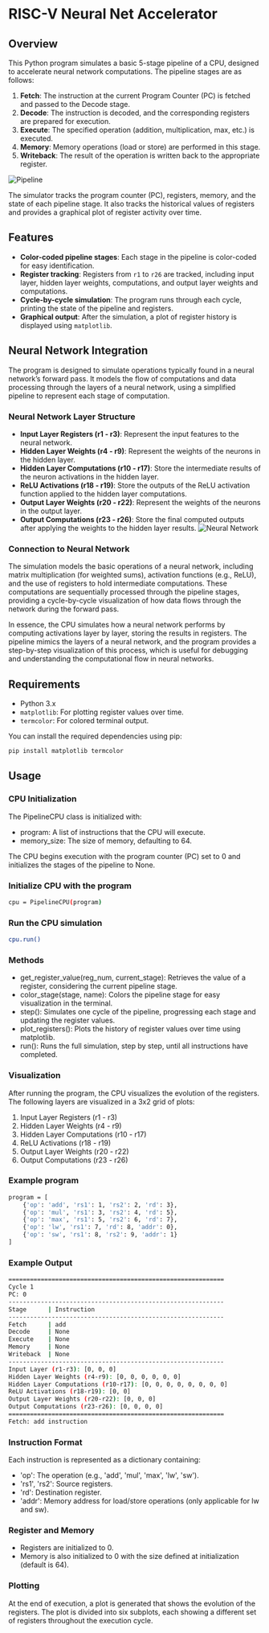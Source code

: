 # RISC-V Neural Net Accelerator

## Overview

This Python program simulates a basic 5-stage pipeline of a CPU, designed to accelerate neural network computations. The pipeline stages are as follows:

1. **Fetch**: The instruction at the current Program Counter (PC) is fetched and passed to the Decode stage.
2. **Decode**: The instruction is decoded, and the corresponding registers are prepared for execution.
3. **Execute**: The specified operation (addition, multiplication, max, etc.) is executed.
4. **Memory**: Memory operations (load or store) are performed in this stage.
5. **Writeback**: The result of the operation is written back to the appropriate register.

![Pipeline](https://www.researchgate.net/profile/Sajjad-Ahmed-23/publication/355051535/figure/fig3/AS:1076240400289792@1633607115859/The-RISC-V-ISA-compliant-RV32IM-5-Stage-fully-pipelined-datapath-designed-from-scratch.ppm)

The simulator tracks the program counter (PC), registers, memory, and the state of each pipeline stage. It also tracks the historical values of registers and provides a graphical plot of register activity over time.

## Features

- **Color-coded pipeline stages**: Each stage in the pipeline is color-coded for easy identification.
- **Register tracking**: Registers from `r1` to `r26` are tracked, including input layer, hidden layer weights, computations, and output layer weights and computations.
- **Cycle-by-cycle simulation**: The program runs through each cycle, printing the state of the pipeline and registers.
- **Graphical output**: After the simulation, a plot of register history is displayed using `matplotlib`.

## Neural Network Integration

The program is designed to simulate operations typically found in a neural network’s forward pass. It models the flow of computations and data processing through the layers of a neural network, using a simplified pipeline to represent each stage of computation.

### Neural Network Layer Structure
- **Input Layer Registers (r1 - r3)**: Represent the input features to the neural network.
- **Hidden Layer Weights (r4 - r9)**: Represent the weights of the neurons in the hidden layer.
- **Hidden Layer Computations (r10 - r17)**: Store the intermediate results of the neuron activations in the hidden layer.
- **ReLU Activations (r18 - r19)**: Store the outputs of the ReLU activation function applied to the hidden layer computations.
- **Output Layer Weights (r20 - r22)**: Represent the weights of the neurons in the output layer.
- **Output Computations (r23 - r26)**: Store the final computed outputs after applying the weights to the hidden layer results.
![Neural Network](https://www.ibm.com/content/dam/connectedassets-adobe-cms/worldwide-content/cdp/cf/ul/g/3a/b8/ICLH_Diagram_Batch_01_03-DeepNeuralNetwork.png)
### Connection to Neural Network

The simulation models the basic operations of a neural network, including matrix multiplication (for weighted sums), activation functions (e.g., ReLU), and the use of registers to hold intermediate computations. These computations are sequentially processed through the pipeline stages, providing a cycle-by-cycle visualization of how data flows through the network during the forward pass.

In essence, the CPU simulates how a neural network performs by computing activations layer by layer, storing the results in registers. The pipeline mimics the layers of a neural network, and the program provides a step-by-step visualization of this process, which is useful for debugging and understanding the computational flow in neural networks.

## Requirements

- Python 3.x
- `matplotlib`: For plotting register values over time.
- `termcolor`: For colored terminal output.

You can install the required dependencies using pip:

```bash
pip install matplotlib termcolor
```

## Usage

### CPU Initialization

The PipelineCPU class is initialized with:
- program: A list of instructions that the CPU will execute.
- memory_size: The size of memory, defaulting to 64.

The CPU begins execution with the program counter (PC) set to 0 and initializes the stages of the pipeline to None.
### Initialize CPU with the program
```bash
cpu = PipelineCPU(program)
```
### Run the CPU simulation
```bash
cpu.run()
```
### Methods
- get_register_value(reg_num, current_stage): Retrieves the value of a register, considering the current pipeline stage.
- color_stage(stage, name): Colors the pipeline stage for easy visualization in the terminal.
- step(): Simulates one cycle of the pipeline, progressing each stage and updating the register values.
- plot_registers(): Plots the history of register values over time using matplotlib.
- run(): Runs the full simulation, step by step, until all instructions have completed.

### Visualization

After running the program, the CPU visualizes the evolution of the registers. The following layers are visualized in a 3x2 grid of plots:
1. Input Layer Registers (r1 - r3)
2. Hidden Layer Weights (r4 - r9)
3. Hidden Layer Computations (r10 - r17)
4. ReLU Activations (r18 - r19)
5. Output Layer Weights (r20 - r22)
6. Output Computations (r23 - r26)

### Example program
```bash
program = [
    {'op': 'add', 'rs1': 1, 'rs2': 2, 'rd': 3},
    {'op': 'mul', 'rs1': 3, 'rs2': 4, 'rd': 5},
    {'op': 'max', 'rs1': 5, 'rs2': 6, 'rd': 7},
    {'op': 'lw', 'rs1': 7, 'rd': 8, 'addr': 0},
    {'op': 'sw', 'rs1': 8, 'rs2': 9, 'addr': 1}
]
```
### Example Output
```bash
============================================================
Cycle 1
PC: 0
------------------------------------------------------------
Stage      | Instruction                   
------------------------------------------------------------
Fetch      | add                         
Decode     | None                        
Execute    | None                        
Memory     | None                        
Writeback  | None                        
------------------------------------------------------------
Input Layer (r1-r3): [0, 0, 0]
Hidden Layer Weights (r4-r9): [0, 0, 0, 0, 0, 0]
Hidden Layer Computations (r10-r17): [0, 0, 0, 0, 0, 0, 0, 0]
ReLU Activations (r18-r19): [0, 0]
Output Layer Weights (r20-r22): [0, 0, 0]
Output Computations (r23-r26): [0, 0, 0, 0]
============================================================
Fetch: add instruction
```
### Instruction Format

Each instruction is represented as a dictionary containing:
- 'op': The operation (e.g., 'add', 'mul', 'max', 'lw', 'sw').
- 'rs1', 'rs2': Source registers.
- 'rd': Destination register.
- 'addr': Memory address for load/store operations (only applicable for lw and sw).

###  Register and Memory
- Registers are initialized to 0.
- Memory is also initialized to 0 with the size defined at initialization (default is 64).

###  Plotting

At the end of execution, a plot is generated that shows the evolution of the registers. The plot is divided into six subplots, each showing a different set of registers throughout the execution cycle.

